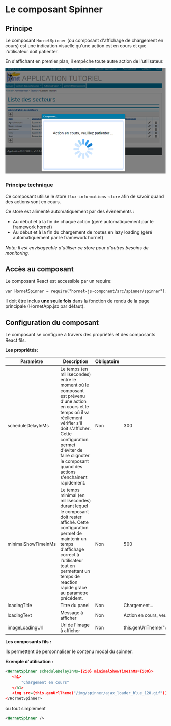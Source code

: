 # Le composant Spinner

## Principe

Le composant `HornetSpinner` (ou composant d'affichage de chargement en cours) est une indication visuelle qu'une action est en cours et que l'utilisateur doit patienter.

En s'affichant en premier plan, il empêche toute autre action de l'utilisateur.

![Spinner dans l'application tuto](./sources/composants/spinner/spinner-exemple.png)

### Principe technique

Ce composant utilise le store `flux-informations-store` afin de savoir quand des actions sont en cours.

Ce store est alimenté automatiquement par des évènements :

- Au début et à la fin de chaque action (géré automatiquement par le framework hornet)
- Au début et à la fin du chargement de routes en lazy loading (géré automatiquement par le framework hornet)

*Note: Il est envisageable d'utiliser ce store pour d'autres besoins de monitoring.*

## Accès au composant

Le composant React est accessible par un require: 

```xml
var HornetSpinner = require("hornet-js-component/src/spinner/spinner");
```

Il doit être inclus **une seule fois** dans la fonction de rendu de la page principale (HornetApp.jsx par défaut).

## Configuration du composant

Le composant se configure à travers des propriétés et des composants React fils.

**Les propriétés:**

| Paramètre | Description | Obligatoire | Valeur par défaut |
|---------- | ----------- |------------ | ----------------- |
| scheduleDelayInMs | Le temps (en millisecondes) entre le moment où le composant est prévenu d'une action en cours et le temps où il va réellement vérifier s'il doit s'afficher. Cette configuration permet d'éviter de faire clignoter le composant quand des actions s'enchainent rapidement.<br/> | Non | 300 |
| minimalShowTimeInMs | Le temps minimal (en millisecondes) durant lequel le composant doit rester affiché. Cette configuration permet de maintenir un temps d'affichage correct à l'utilisateur tout en permettant un temps de reaction rapide grâce au paramètre précédent. | Non | 500 |
| loadingTitle | Titre du panel | Non | Chargement... |
| loadingText | Message à afficher | Non | Action en cours, veuillez patienter ... |
| imageLoadingUrl | Url de l'image à afficher | Non | this.genUrlTheme("/img/spinner/ajax_loader_blue_128.gif") |

**Les composants fils :**

Ils permettent de personnaliser le contenu modal du spinner.

**Exemple d'utilisation :**

```xml
<HornetSpinner scheduleDelayInMs={250} minimalShowTimeInMs={500}>
   <h1>
       "Chargement en cours"
   </h1>
   <img src={this.genUrlTheme("/img/spinner/ajax_loader_blue_128.gif")} alt="Loading image"/>
</HornetSpinner>
```
ou tout simplement

```xml
<HornetSpinner />
```
 